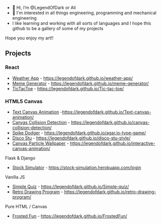 - 👋 Hi, I’m @LegendOfDark or Ali
- 👀 I'm interested in all things engineering, programming and mechanical engineering 
- I like learning and working with all sorts of languages and I hope this github to be a gallery of some of my projects

Hope you enjoy my art!!

## Projects

### React
- [Weather App](https://github.com/LegendOfDark/weather-app) - https://legendofdark.github.io/weather-app/ 
- [Meme Generator](https://github.com/LegendOfDark/meme-generator) - https://legendofdark.github.io/meme-generator/
- [TicTacToe](https://github.com/LegendOfDark/Tic-tac-toe) - https://legendofdark.github.io/Tic-tac-toe/


### HTML5 Canvas
- [Text Canvas Animation](https://github.com/LegendOfDark/Text-canvas-animation) -https://legendofdark.github.io/Text-canvas-animation/
- [Canvas Collision Detection](https://github.com/LegendOfDark/canvas-collision-detection) - https://legendofdark.github.io/canvas-collision-detection/
- [Spike Dodger](https://github.com/LegendOfDark/agar.io-type-game) - https://legendofdark.github.io/agar.io-type-game/
- [Disco Stu](https://github.com/LegendOfDark/disco-stu-style) - https://legendofdark.github.io/disco-stu-style/
- [Canvas Particle Wallpaper](https://github.com/LegendOfDark/interactive-canvas-animation) - https://legendofdark.github.io/interactive-canvas-animation/


Flask & Django
- [Stock Simulator](https://github.com/LegendOfDark/stock-site) - https://stock-simulation.herokuapp.com/login


Vanilla JS
- [Simple Quiz](https://github.com/LegendOfDark/Simple-quiz) - https://legendofdark.github.io/Simple-quiz/
- [Retro Drawing Program](https://github.com/LegendOfDark/retro-drawing-program) - https://legendofdark.github.io/retro-drawing-program/

Pure HTML / Canvas
- [Frosted Fun](https://github.com/LegendOfDark/FrostedFun) - https://legendofdark.github.io/FrostedFun/

<!---
LegendOfDark/LegendOfDark is a ✨ special ✨ repository because its `README.md` (this file) appears on your GitHub profile.
You can click the Preview link to take a look at your changes.
--->
